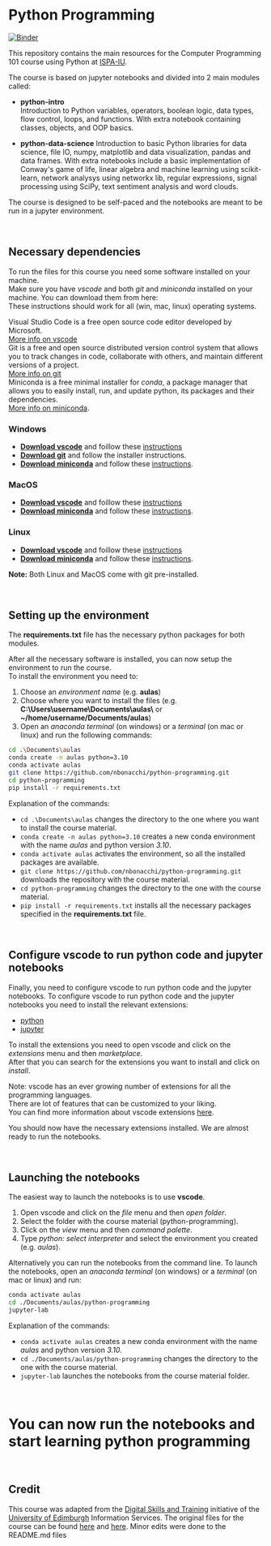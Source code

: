 
# **Python Programming**

[![Binder](https://mybinder.org/badge_logo.svg)](https://mybinder.org/v2/gh/nbonacchi/python-programming/binder)

This repository contains the main resources for the Computer Programming 101 course using Python at [ISPA-IU](https://www.ispa.pt/).

The course is based on jupyter notebooks and divided into 2 main modules called:

- **python-intro**  
Introduction to Python variables, operators, boolean logic, data types, flow control, loops, and functions. With extra notebook containing classes, objects, and OOP basics.

- **python-data-science**
Introduction to basic Python libraries for data science, file IO, numpy, matplotlib and data visualization, pandas and data frames. With extra notebooks include a basic implementation of Conway's game of life, linear algebra and machine learning using scikit-learn, network analysys using networkx lib, regular expressions, signal processing using SciPy, text sentiment analysis and word clouds.

The course is designed to be self-paced and the notebooks are meant to be run in a jupyter environment.

</br>

## **Necessary dependencies**

To run the files for this course you need some software installed on your machine.  
Make sure you have *vscode* and both *git* and *miniconda* installed on your machine. You can download them from here:  
These instructions should work for all (win, mac, linux) operating systems.

Visual Studio Code is a free open source code editor developed by Microsoft.  
[More info on vscode](https://code.visualstudio.com/docs/setup/setup-overview)  
Git is a free and open source distributed version control system that allows you to track changes in code, collaborate with others, and maintain different versions of a project.  
[More info on git](https://git-scm.com/book/en/v2/Getting-Started-Installing-Git)  
Miniconda is a free minimal installer for *conda*, a package manager that allows you to easily install, run, and update python, its packages and their dependencies.  
[More info on miniconda](https://docs.conda.io/en/latest/miniconda.html).

### Windows

- [**Download vscode**](https://code.visualstudio.com/download) and foillow these [instructions](https://code.visualstudio.com/docs/setup/windows)  
- [**Download git**](https://git-scm.com/downloads/win) and follow the installer instructions.  
- [**Download miniconda**](https://repo.anaconda.com/miniconda/Miniconda3-latest-Windows-x86_64.exe) and follow these [instructions](https://docs.anaconda.com/miniconda/install/).  

### MacOS

- [**Download vscode**](https://code.visualstudio.com/download) and foillow these [instructions](https://code.visualstudio.com/docs/setup/mac)  
- [**Download miniconda**](https://repo.anaconda.com/miniconda/Miniconda3-latest-MacOSX-x86_64.sh) and follow these [instructions](https://docs.anaconda.com/miniconda/install/).

### Linux

- [**Download vscode**](https://code.visualstudio.com/download) and foillow these [instructions](https://code.visualstudio.com/docs/setup/linux)  
- [**Download miniconda**](https://repo.anaconda.com/miniconda/Miniconda3-latest-Linux-x86_64.sh) and follow these [instructions](https://docs.anaconda.com/miniconda/install/).

**Note:** Both Linux and MacOS come with git pre-installed.

</br>

## **Setting up the environment**

The **requirements.txt** file has the necessary python packages for both modules.

After all the necessary software is installed, you can now setup the environment to run the course.  
To install the environment you need to:

1) Choose an *environment name* (e.g. **aulas**)
2) Choose where you want to install the files (e.g. **C:\Users\username\Documents\aulas\\** or **~/home/username/Documents/aulas**)
3) Open an *anaconda terminal* (on windows) or a *terminal* (on mac or linux) and run the following commands:

```bash
cd .\Documents\aulas
conda create -n aulas python=3.10
conda activate aulas
git clone https://github.com/nbonacchi/python-programming.git
cd python-programming
pip install -r requirements.txt
```

Explanation of the commands:

- `cd .\Documents\aulas` changes the directory to the one where you want to install the course material.
- `conda create -n aulas python=3.10` creates a new conda environment with the name *aulas* and python version *3.10*.  
- `conda activate aulas` activates the environment, so all the installed packages are available.  
- `git clone https://github.com/nbonacchi/python-programming.git` downloads the repository with the course material.  
- `cd python-programming` changes the directory to the one with the course material.  
- `pip install -r requirements.txt` installs all the necessary packages specified in the **requirements.txt** file.

</br>

## Configure vscode to run python code and jupyter notebooks

Finally, you need to configure vscode to run python code and the jupyter notebooks.
To configure vscode to run python code and the jupyter notebooks you need to install the relevant extensions:

- [python](https://marketplace.visualstudio.com/items?itemName=ms-python.python)
- [jupyter](https://marketplace.visualstudio.com/items?itemName=ms-toolsai.jupyter)

To install the extensions you need to open vscode and click on the *extensions* menu and then *marketplace*.  
After that you can search for the extensions you want to install and click on *install*.

Note: vscode has an ever growing number of extensions for all the programming languages.  
There are lot of features that can be customized to your liking.  
You can find more information about vscode extensions [here](https://code.visualstudio.com/docs/getstarted/keybindings).

You should now have the necessary extensions installed. We are almost ready to run the notebooks.

</br>

## **Launching the notebooks**

The easiest way to launch the notebooks is to use **vscode**.

1) Open vscode and click on the *file* menu and then *open folder*.
2) Select the folder with the course material (python-programming).
3) Click on the *view* menu and then *command palette*.
4) Type *python: select interpreter* and select the environment you created (e.g. *aulas*).

Alternatively you can run the notebooks from the command line.
To launch the notebooks, open an *anaconda terminal* (on windows) or a *terminal* (on mac or linux) and run:

```bash
conda activate aulas
cd ./Documents/aulas/python-programming
jupyter-lab
```

Explanation of the commands:

- `conda activate aulas` creates a new conda environment with the name *aulas* and python version *3.10*.
- `cd ./Documents/aulas/python-programming` changes the directory to the one with the course material.
- `jupyter-lab` launches the notebooks from the course material folder.

</br>

#

# You can now run the notebooks and start learning python programming

</br>

## **Credit**

This course was adapted from the [Digital Skills and Training](https://www.ed.ac.uk/information-services/help-consultancy/is-skills) initiative of the [University of Edimburgh](https://www.ed.ac.uk/) Information Services. The original files for the course can be found [here](https://git.ecdf.ed.ac.uk/digital_skills/python-data-science) and [here](https://git.ecdf.ed.ac.uk/digital_skills/python-intro). Minor edits were done to the README.md files
